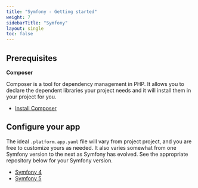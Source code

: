 ```yaml
---
title: "Symfony - Getting started"
weight: 7
sidebarTitle: "Symfony"
layout: single
toc: false
---
```


## Prerequisites

**Composer**

Composer is a tool for dependency management in PHP. It allows you to declare the dependent libraries your project needs and it will install them in your project for you.

- [Install Composer](https://getcomposer.org/download/)

## Configure your app

The ideal `.platform.app.yaml` file will vary from project project, and you are free to customize yours as needed.  It also varies somewhat from one Symfony version to the next as Symfony has evolved.  See the appropriate repository below for your Symfony version.

* [Symfony 4](https://github.com/platformsh-templates/symfony4)
* [Symfony 5](https://github.com/platformsh-templates/symfony5)
